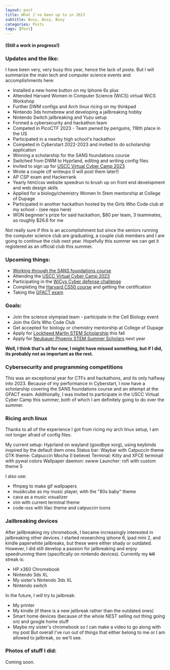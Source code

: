 ```yaml
---
layout: post
title: What I've been up to in 2023 
subtitle: Busy, Busy, Busy
categories: Posts
tags: [Post]
---
```

#### (Still a work in progress!)
### Updates and the like:

I have been very, very busy this year, hence the lack of posts. But I will summarize the main tech and computer science events and accomplishments here:

- Installed a new home button on my Iphone 6s plus
- Attended Harvard Women in Computer Science (WiCS) virtual WiCS Workshop
- Further DWM configs and Arch linux ricing on my thinkpad
- Nintendo 3ds homebrew and developing a jailbreaking hobby
- Nintendo Switch jailbreaking and Yuzu setup
- Formed a cybersecurity and hackathon team
- Competed in PicoCTF 2023 - Team pwned by penguins, 118th place in the US
- Participated in a nearby high school's hackathon
- Competed in Cyberstart 2022-2023 and invited to do scholarship application
- Winning a scholarship for the SANS foundations course
- Switched from DWM to Hyprland, editing and writing config files 
- Invited to sign up for [USCC Virtual Cyber Camp 2023](https://www.uscyberchallenge.org/cyber-camps) 
- Wrote a couple ctf writeups (I will post them later!)
- AP CSP exam and Hackerrank
- Yearly html/css website speedrun to brush up on front end development and web design skills
- Applied for a biology/chemistry Women In Stem mentorship at College of Dupage 
- Participated in another hackathon hosted by the Girls Who Code club at my school - (see repo here)
- WON beginner's prize for said hackathon, $80 per team, 3 teammates, so roughly $26.6 for me

Not really sure if this is an accomplishment but since the seniors running the computer science club are graduating, a couple club members and I are going to continue the club next year. Hopefully this summer we can get it registered as an official club this summer. 

### Upcoming things:
- [Working through the SANS foundations course](https://www.sans.org/cyber-security-courses/foundations/)
- Attending the [USCC Virtual Cyber Camp 2023](https://www.uscyberchallenge.org/cyber-camps)
- Participating in the [WiCys Cyber defense challenge](https://www.wicys.org/benefits/cyber-defense-challenge-made-possible-by-target/)
- Completing the [Harvard CS50 course](https://pll.harvard.edu/course/cs50-introduction-computer-science?delta=0) and getting the certification
- Taking the [GFACT exam](https://www.giac.org/certifications/foundational-cybersecurity-technologies-gfact/)

### Goals:
- Join the science olympiad team - participate in the Cell Biology event
- Join the Girls Who Code Club
- Get accepted for biology or chemistry mentorship at College of Dupage
- Apply for [Lockheed Martin STEM Scholarship](https://lockheedmartin.com/en-us/who-we-are/communities/stem-education/lm-scholarship-program.html) this fall
- Apply for [Neubauer Phoenix STEM Summer Scholars](https://summer.uchicago.edu/programs/neubauer-phoenix-stem-summer-scholars) next year


**Well, I think that's all for now, I might have missed something, but if I did, its probably not as important as the rest.**



### Cybersecurity and programming competitions
This was an exceptional year for CTFs and hackathons, and its only halfway into 2023. Because of my performance in Cyberstart, I now have a scholarship covering the SANS foundations course and an attempt at the GFACT exam. Additionally, I was invited to participate in the USCC Virtual Cyber Camp this summer, both of which I am definitely going to do over the summer. 

### Ricing arch linux
Thanks to all of the experience I got from ricing my arch linux setup, I am not longer afraid of config files.

My current setup:
Hyprland on wayland (goodbye xorg), using keybinds inspired by the default dwm ones
Status bar: Waybar with Catpuccin theme
GTK theme: Catpuccin Mocha (I believe)
Terminal: Kitty and XFCE terminall with pywal colors
Wallpaper daemon: swww
Launcher: rofi with custom theme 5

I also use:
- ffmpeg to make gif wallpapers
- musikcube as my music player, with the "80s baby" theme
- cava as a music visualizer
- vim with current terminal theme
- code-oss with lilac theme and catpuccin icons

### Jailbreaking devices 
After jaillbreaking my chromebook, I became increasingly interested in jailbreaking other devices. I started researching iphone 6, ipad mini 2, and kindle paperwhite jailbreaks, but these were either shady or outdated. 
However, I did still develop a passion for jailbreaking and enjoy speedrunning them (specifically on nintendo devices). Currently my ~~kill~~ streak is:
- HP x360 Chromebook
- Nintendo 3ds XL
- My sister's Nintendo 3ds XL
- Nintendo switch 

In the future, I will try to jailbreak:
- My printer
- My kindle (if there is a new jailbreak rather than the outdated ones)
- Smart home devices (because of the whole NEST selling out thing going on) and google home stuff
- Maybe my sister's chromebook so I can make a video to go along with my post
But overall I've run out of things that either belong to me or I am allowed to jailbreak, so we'll see. 

### Photos of stuff I did:
Coming soon. 
